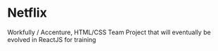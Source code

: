 # Netflix
Workfully / Accenture, HTML/CSS Team Project that will eventually be evolved in ReactJS for training
